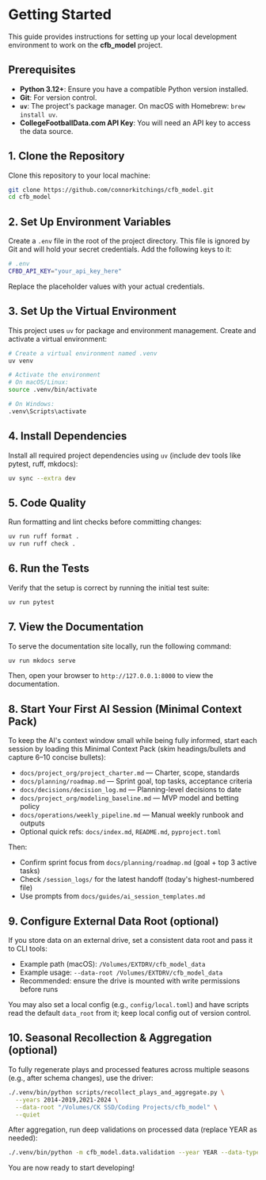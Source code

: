 # Getting Started

This guide provides instructions for setting up your local development environment to work on the
**cfb_model** project.

## Prerequisites

- **Python 3.12+**: Ensure you have a compatible Python version installed.
- **Git**: For version control.
- **`uv`**: The project's package manager. On macOS with Homebrew: `brew install uv`.
- **CollegeFootballData.com API Key**: You will need an API key to access the data source.

## 1. Clone the Repository

Clone this repository to your local machine:

```bash
git clone https://github.com/connorkitchings/cfb_model.git
cd cfb_model
```

## 2. Set Up Environment Variables

Create a `.env` file in the root of the project directory. This file is ignored by Git and will hold
your secret credentials. Add the following keys to it:

```bash
# .env
CFBD_API_KEY="your_api_key_here"
```

Replace the placeholder values with your actual credentials.

## 3. Set Up the Virtual Environment

This project uses `uv` for package and environment management. Create and activate a virtual environment:

```bash
# Create a virtual environment named .venv
uv venv

# Activate the environment
# On macOS/Linux:
source .venv/bin/activate

# On Windows:
.venv\Scripts\activate
```

## 4. Install Dependencies

Install all required project dependencies using `uv` (include dev tools like pytest, ruff, mkdocs):

```bash
uv sync --extra dev
```

## 5. Code Quality

Run formatting and lint checks before committing changes:

```bash
uv run ruff format .
uv run ruff check .
```

## 6. Run the Tests

Verify that the setup is correct by running the initial test suite:

```bash
uv run pytest
```

## 7. View the Documentation

To serve the documentation site locally, run the following command:

```bash
uv run mkdocs serve
```

Then, open your browser to `http://127.0.0.1:8000` to view the documentation.

## 8. Start Your First AI Session (Minimal Context Pack)

To keep the AI's context window small while being fully informed, start each session by loading this
Minimal Context Pack (skim headings/bullets and capture 6–10 concise bullets):

- `docs/project_org/project_charter.md` — Charter, scope, standards
- `docs/planning/roadmap.md` — Sprint goal, top tasks, acceptance criteria
- `docs/decisions/decision_log.md` — Planning-level decisions to date
- `docs/project_org/modeling_baseline.md` — MVP model and betting policy
- `docs/operations/weekly_pipeline.md` — Manual weekly runbook and outputs
- Optional quick refs: `docs/index.md`, `README.md`, `pyproject.toml`

Then:

- Confirm sprint focus from `docs/planning/roadmap.md` (goal + top 3 active tasks)
- Check `/session_logs/` for the latest handoff (today's highest-numbered file)
- Use prompts from `docs/guides/ai_session_templates.md`

## 9. Configure External Data Root (optional)

If you store data on an external drive, set a consistent data root and pass it to CLI tools:

- Example path (macOS): `/Volumes/EXTDRV/cfb_model_data`
- Example usage: `--data-root /Volumes/EXTDRV/cfb_model_data`
- Recommended: ensure the drive is mounted with write permissions before runs

You may also set a local config (e.g., `config/local.toml`) and have scripts read the default
`data_root` from it; keep local config out of version control.

## 10. Seasonal Recollection & Aggregation (optional)

To fully regenerate plays and processed features across multiple seasons (e.g., after schema changes), use the driver:

```bash
./.venv/bin/python scripts/recollect_plays_and_aggregate.py \
  --years 2014-2019,2021-2024 \
  --data-root "/Volumes/CK SSD/Coding Projects/cfb_model" \
  --quiet
```

After aggregation, run deep validations on processed data (replace YEAR as needed):

```bash
./.venv/bin/python -m cfb_model.data.validation --year YEAR --data-type processed --deep
```

You are now ready to start developing!
